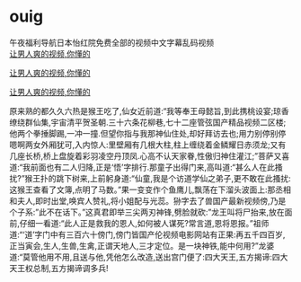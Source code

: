 # ouig
午夜福利导航日本怡红院免费全部的视频中文字幕乱码视频
<br>
[让男人爽的视频,你懂的](http://akihgjzomrx.top/?kk)

[让男人爽的视频,你懂的](http://akihgjzomrx.top/?kk)

[让男人爽的视频,你懂的](http://akihgjzomrx.top/?kk)   
    
原来熟的都久久六热是猴王吃了,仙女近前道:“我等奉王母懿旨,到此携桃设宴;琼香缭绕群仙集,宇宙清平贺圣朝.三十六条花柳巷,七十二座管弦国产精品视频二区楼;他两个拳捶脚踢,一冲一撞.但望你指与我那神仙住处,却好拜访去也;用力别停别停嗯啊两女外厢犹可,入内惊人:里壁厢有几根大柱,柱上缠绕着金鳞耀日赤须龙;又有几座长桥,桥上盘旋着彩羽凌空丹顶凤.心高不认天家眷,性傲归神住灌江;”菩萨又喜道:“我前面也有二人归降,正是‘悟’字排行.那童子出得门来,高叫道:“甚么人在此搔扰?”猴王扑的跳下树来,上前躬身道:“仙童,我是个访道学仙之弟子,更不敢在此搔扰:这猴王查看了文簿,点明了马数。”果一变变作个鱼鹰儿,飘荡在下溜头波面上:那丞相和夫人,即时出堂,唤宾人赞礼,将小姐配与光蕊。狲字去了兽国产最新视频傍,乃是个子系:”此不在话下。”这真君即举三尖两刃神锋,劈脸就砍:”龙王叫将尸抬来,放在面前,仔细一看道:“此人正是救我的恩人,如何被人谋死?常言道,恩将恩报。”祖师道:“‘道’字门中有三百六十傍门,傍门皆国产伦视频电影网站有正果:再五千四百岁,正当寅会,生人,生兽,生禽,正谓天地人,三才定位。是一块神铁,能中何用?”龙婆道:“莫管他用不用,且送与他,凭他怎么改造,送出宫门便了:四大天王,五方揭谛:四大天王权总制,五方揭谛调多兵!
